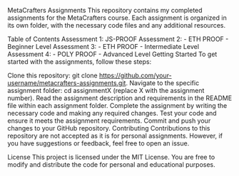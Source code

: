 MetaCrafters Assignments
This repository contains my completed assignments for the MetaCrafters course. Each assignment is organized in its own folder, with the necessary code files and any additional resources.

Table of Contents
Assessment 1: JS-PROOF
Assessment 2: - ETH PROOF - Beginner Level
Assessment 3: - ETH PROOF - Intermediate Level
Assessment 4: - POLY PROOF - Advanced Level
Getting Started
To get started with the assignments, follow these steps:

Clone this repository: git clone https://github.com/your-username/metacrafters-assignments.git.
Navigate to the specific assignment folder: cd assignmentX (replace X with the assignment number).
Read the assignment description and requirements in the README file within each assignment folder.
Complete the assignment by writing the necessary code and making any required changes.
Test your code and ensure it meets the assignment requirements.
Commit and push your changes to your GitHub repository.
Contributing
Contributions to this repository are not accepted as it is for personal assignments. However, if you have suggestions or feedback, feel free to open an issue.

License
This project is licensed under the MIT License. You are free to modify and distribute the code for personal and educational purposes.
